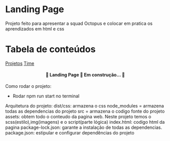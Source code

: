 # Landing Page

Projeto feito para apresentar a squad Octopus e colocar em pratica os aprendizados em html e css

# Tabela de conteúdos

<!--ts-->

[Projetos](#Projetos)
[Time](#Time)

<!--te-->

<h4 align="center"> 
	🚧  Landing Page 🚀 Em construção...  🚧
</h4>

Como rodar o projeto:

- Rodar npm run start no terminal

Arquitetura do projeto:
dist/css: armazena o css
node_modules = armazena todas as dependencias do projeto
src = armazena o codigo fonte do projeto
assets: obtem todo o conteudo da pagina web. Neste projeto temos o scss(estilo),img(imagens) e o script(parte lógica)
index.html: codigo html da pagina
package-lock.json: garante a instalação de todas as dependencias.
package.json: estipular e configurar dependências do projeto

